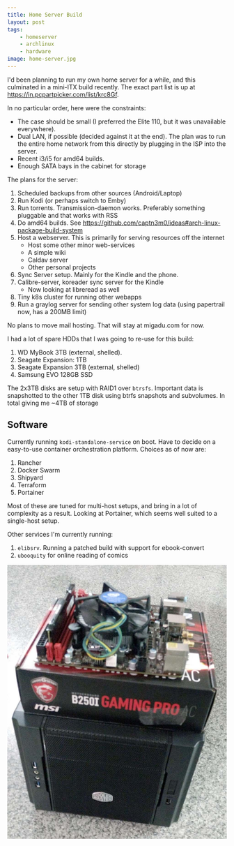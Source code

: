 ```yaml
---
title: Home Server Build
layout: post
tags:
    - homeserver
    - archlinux
    - hardware
image: home-server.jpg
---
```


I'd been planning to run my own home server for a while, and this culminated in a mini-ITX build recently. The exact part list is up at <https://in.pcpartpicker.com/list/krc8Gf>.

In no particular order, here were the constraints:

- The case should be small (I preferred the Elite 110, but it was unavailable everywhere).
- Dual LAN, if possible (decided against it at the end). The plan was to run the entire home network from this directly by plugging in the ISP into the server.
- Recent i3/i5 for amd64 builds.
- Enough SATA bays in the cabinet for storage

The plans for the server:

1. Scheduled backups from other sources (Android/Laptop)
2. Run Kodi (or perhaps switch to Emby)
3. Run torrents. Transmission-daemon works. Preferably something pluggable and that works with RSS
4. Do amd64 builds. See https://github.com/captn3m0/ideas#arch-linux-package-build-system
5. Host a webserver. This is primarily for serving resources off the internet
    - Host some other minor web-services
    - A simple wiki
    - Caldav server
    - Other personal projects
6. Sync Server setup. Mainly for the Kindle and the phone.
7. Calibre-server, koreader sync server for the Kindle
    - Now looking at libreread as well
8. Tiny k8s cluster for running other webapps
9. Run a graylog server for sending other system log data (using papertrail now, has a 200MB limit)

No plans to move mail hosting. That will stay at migadu.com for now.

I had a lot of spare HDDs that I was going to re-use for this build:

1. WD MyBook 3TB (external, shelled).
2. Seagate Expansion: 1TB
3. Seagate Expansion 3TB (external, shelled)
4. Samsung EVO 128GB SSD

The 2x3TB disks are setup with RAID1 over `btrsfs`. Important data is snapshotted to the other 1TB disk using btrfs snapshots and subvolumes. In total giving me ~4TB of storage

## Software

Currently running `kodi-standalone-service` on boot. Have to decide on a easy-to-use container orchestration platform. Choices as of now are:

1. Rancher
2. Docker Swarm
3. Shipyard
4. Terraform
5. Portainer

Most of these are tuned for multi-host setups, and bring in a lot of complexity as a result. Looking at Portainer, which seems well suited to a single-host setup.

Other services I'm currently running:

1. `elibsrv`. Running a patched build with support for ebook-convert
2. `ubooquity` for online reading of comics

![](/img/home-server.jpg)